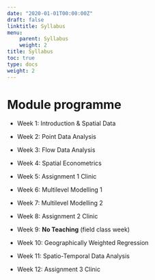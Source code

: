```yaml
---
date: "2020-01-01T00:00:00Z"
draft: false
linktitle: Syllabus
menu:
    parent: Syllabus
    weight: 2
title: Syllabus
toc: true
type: docs
weight: 2
---
```


# Module programme

* Week 1: Introduction & Spatial Data

* Week 2: Point Data Analysis

* Week 3: Flow Data Analysis

* Week 4: Spatial Econometrics

* Week 5: Assignment 1 Clinic

* Week 6: Multilevel Modelling 1

* Week 7: Multilevel Modelling 2

* Week 8: Assignment 2 Clinic

* Week 9: **No Teaching** (field class week)

* Week 10: Geographically Weighted Regression

* Week 11: Spatio-Temporal Data Analysis

* Week 12: Assignment 3 Clinic


